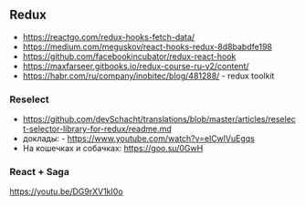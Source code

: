## Redux

- https://reactgo.com/redux-hooks-fetch-data/
- https://medium.com/meguskov/react-hooks-redux-8d8babdfe198
- https://github.com/facebookincubator/redux-react-hook
- https://maxfarseer.gitbooks.io/redux-course-ru-v2/content/
- https://habr.com/ru/company/inobitec/blog/481288/ - redux toolkit

### Reselect
- https://github.com/devSchacht/translations/blob/master/articles/reselect-selector-library-for-redux/readme.md
- доклады: - https://www.youtube.com/watch?v=elCwlVuEgqs
- На кошечках и собачках: https://goo.su/0GwH

### React + Saga
https://youtu.be/DG9rXV1kI0o
